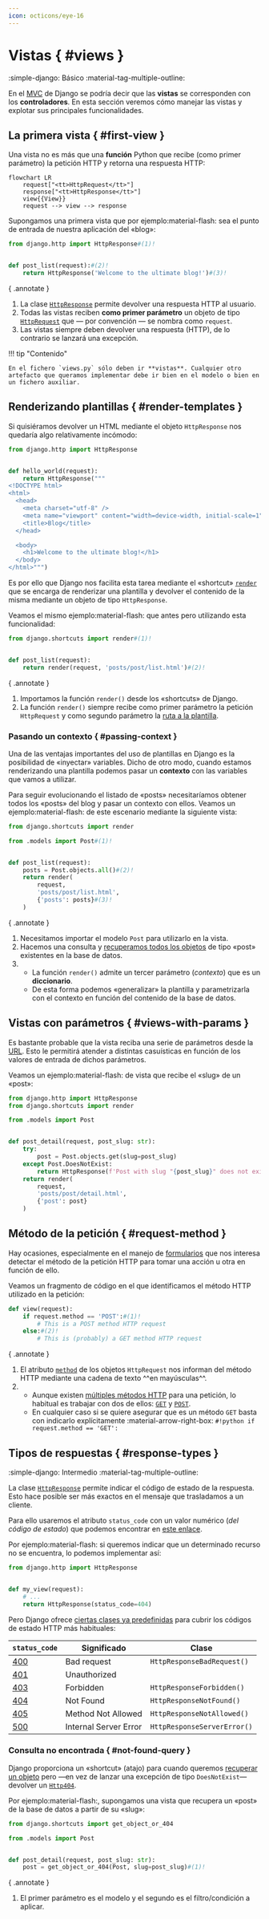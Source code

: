 ```yaml
---
icon: octicons/eye-16
---
```


# Vistas { #views }

<span class="djversion basic">:simple-django: Básico :material-tag-multiple-outline:</span>

En el [MVC](webdev.md#web-framework) de Django se podría decir que las **vistas** se corresponden con los **controladores**. En esta sección veremos cómo manejar las vistas y explotar sus principales funcionalidades.

## La primera vista { #first-view }

Una vista no es más que una **función** Python que recibe (como primer parámetro) la petición HTTP y retorna una respuesta HTTP:

```mermaid
flowchart LR
    request["<tt>HttpRequest</tt>"]
    response["<tt>HttpResponse</tt>"]
    view{{View}}
    request --> view --> response
```

Supongamos una primera vista que por <span class="example">ejemplo:material-flash:</span> sea el punto de entrada de nuestra aplicación del «blog»:

```python title="posts/views.py"
from django.http import HttpResponse#(1)!


def post_list(request):#(2)!
    return HttpResponse('Welcome to the ultimate blog!')#(3)!
```
{ .annotate }

1. La clase [`HttpResponse`](https://docs.djangoproject.com/en/stable/ref/request-response/#httpresponse-objects) permite devolver una respuesta HTTP al usuario.
2. Todas las vistas reciben **como primer parámetro** un objeto de tipo [`HttpRequest`](https://docs.djangoproject.com/en/stable/ref/request-response/#httprequest-objects) que — por convención — se nombra como `request`.
3. Las vistas siempre deben devolver una respuesta (HTTP), de lo contrario se lanzará una excepción.

!!! tip "Contenido"

    En el fichero `views.py` sólo deben ir **vistas**. Cualquier otro artefacto que queramos implementar debe ir bien en el modelo o bien en un fichero auxiliar.

## Renderizando plantillas { #render-templates }

Si quisiéramos devolver un HTML mediante el objeto `HttpResponse` nos quedaría algo relativamente incómodo:

```python title="posts/views.py"
from django.http import HttpResponse


def hello_world(request):
    return HttpResponse("""
<!DOCTYPE html>
<html>
  <head>
    <meta charset="utf-8" />
    <meta name="viewport" content="width=device-width, initial-scale=1" />
    <title>Blog</title>
  </head>

  <body>
    <h1>Welcome to the ultimate blog!</h1>
  </body>
</html>""")
```

Es por ello que Django nos facilita esta tarea mediante el «shortcut» [`render`](https://docs.djangoproject.com/en/stable/topics/http/shortcuts/#render) que se encarga de renderizar una plantilla y devolver el contenido de la misma mediante un objeto de tipo `HttpResponse`.

Veamos el mismo <span class="example">ejemplo:material-flash:</span> que antes pero utilizando esta funcionalidad:

```python
from django.shortcuts import render#(1)!


def post_list(request):
    return render(request, 'posts/post/list.html')#(2)!
```
{ .annotate }

1. Importamos la función `render()` desde los «shortcuts» de Django.
2. La función `render()` siempre recibe como primer parámetro la petición `HttpRequest` y como segundo parámetro la [ruta a la plantilla](templates.md#location).

### Pasando un contexto { #passing-context }

Una de las ventajas importantes del uso de plantillas en Django es la posibilidad de «inyectar» variables. Dicho de otro modo, cuando estamos renderizando una plantilla podemos pasar un **contexto** con las variables que vamos a utilizar.

Para seguir evolucionando el listado de «posts» necesitaríamos obtener todos los «posts» del blog y pasar un contexto con ellos. Veamos un <span class="example">ejemplo:material-flash:</span> de este escenario mediante la siguiente vista:

```python title="posts/views.py" hl_lines="3 7 11"
from django.shortcuts import render

from .models import Post#(1)!


def post_list(request):
    posts = Post.objects.all()#(2)!
    return render(
        request,
        'posts/post/list.html',
        {'posts': posts}#(3)!
    )
```
{ .annotate }

1. Necesitamos importar el modelo `Post` para utilizarlo en la vista.
2. Hacemos una consulta y [recuperamos todos los objetos](models.md#retrieve-objects) de tipo «post» existentes en la base de datos.
3.  - La función `render()` admite un tercer parámetro (_contexto_) que es un **diccionario**.
    - De esta forma podemos «generalizar» la plantilla y parametrizarla con el contexto en función del contenido de la base de datos.

## Vistas con parámetros { #views-with-params }

Es bastante probable que la vista reciba una serie de parámetros desde la [URL](urls.md). Esto le permitirá atender a distintas casuísticas en función de los valores de entrada de dichos parámetros.

Veamos un <span class="example">ejemplo:material-flash:</span> de vista que recibe el «slug» de un «post»:

```python title="posts/views.py" hl_lines="7"
from django.http import HttpResponse
from django.shortcuts import render

from .models import Post


def post_detail(request, post_slug: str):
    try:
        post = Post.objects.get(slug=post_slug)
    except Post.DoesNotExist:
        return HttpResponse(f'Post with slug "{post_slug}" does not exist!')
    return render(
        request,
        'posts/post/detail.html',
        {'post': post}
    )
```

## Método de la petición { #request-method }

Hay ocasiones, especialmente en el manejo de [formularios](forms.md) que nos interesa detectar el método de la petición HTTP para tomar una acción u otra en función de ello.

Veamos un fragmento de código en el que identificamos el método HTTP utilizado en la petición:

```python
def view(request):
    if request.method == 'POST':#(1)!
        # This is a POST method HTTP request
    else:#(2)!
        # This is (probably) a GET method HTTP request
```
{ .annotate }

1. El atributo [`method`](https://docs.djangoproject.com/en/stable/ref/request-response/#django.http.HttpRequest.method) de los objetos `HttpRequest` nos informan del método HTTP mediante una cadena de texto ^^en mayúsculas^^.
2.  - Aunque existen [múltiples métodos HTTP](https://developer.mozilla.org/en-US/docs/Web/HTTP/Methods) para una petición, lo habitual es trabajar con dos de ellos: [`GET`](https://developer.mozilla.org/en-US/docs/Web/HTTP/Methods/GET) y [`POST`](https://developer.mozilla.org/en-US/docs/Web/HTTP/Methods/POST).
    - En cualquier caso si se quiere asegurar que es un método `GET` basta con indicarlo explícitamente :material-arrow-right-box: `#!python if request.method == 'GET':`

## Tipos de respuestas { #response-types }

<span class="djversion intermediate">:simple-django: Intermedio :material-tag-multiple-outline:</span>

La clase [`HttpResponse`](https://docs.djangoproject.com/en/stable/ref/request-response/#httpresponse-objects) permite indicar el código de estado de la respuesta. Esto hace posible ser más exactos en el mensaje que trasladamos a un cliente.

Para ello usaremos el atributo `status_code` con un valor numérico (_del código de estado_) que podemos encontrar en [este enlace](https://developer.mozilla.org/en-US/docs/Web/HTTP/Status).

Por <span class="example">ejemplo:material-flash:</span> si queremos indicar que un determinado recurso no se encuentra, lo podemos implementar así:

```python hl_lines="5"
from django.http import HttpResponse


def my_view(request):
    # ...
    return HttpResponse(status_code=404)
```

Pero Django ofrece [ciertas clases ya predefinidas](https://docs.djangoproject.com/en/stable/ref/request-response/#httpresponse-subclasses) para cubrir los códigos de estado HTTP más habituales:

| `status_code` | Significado | Clase |
| --- | --- | --- |
| [400](https://developer.mozilla.org/en-US/docs/Web/HTTP/Status/400) | Bad request | `HttpResponseBadRequest()` |
| [401](https://developer.mozilla.org/en-US/docs/Web/HTTP/Status/401) | Unauthorized | |
| [403](https://developer.mozilla.org/en-US/docs/Web/HTTP/Status/403) | Forbidden | `HttpResponseForbidden()` |
| [404](https://developer.mozilla.org/en-US/docs/Web/HTTP/Status/404) | Not Found | `HttpResponseNotFound()` |
| [405](https://developer.mozilla.org/en-US/docs/Web/HTTP/Status/405) | Method Not Allowed | `HttpResponseNotAllowed()` |
| [500](https://developer.mozilla.org/en-US/docs/Web/HTTP/Status/500) | Internal Server Error | `HttpResponseServerError()` |

### Consulta no encontrada { #not-found-query }

Django proporciona un «shortcut» (atajo) para cuando queremos [recuperar un objeto](models.md#retrieve-one) pero —en vez de lanzar una excepción de tipo `DoesNotExist`— devolver un [`Http404`](https://docs.djangoproject.com/en/stable/topics/http/views/#django.http.Http404).

Por <span class="example">ejemplo:material-flash:</span>, supongamos una vista que recupera un «post» de la base de datos a partir de su «slug»:

```python title="posts/views.py" hl_lines="1 7"
from django.shortcuts import get_object_or_404

from .models import Post


def post_detail(request, post_slug: str):
    post = get_object_or_404(Post, slug=post_slug)#(1)!
```
{ .annotate }

1. El primer parámetro es el modelo y el segundo es el filtro/condición a aplicar.
